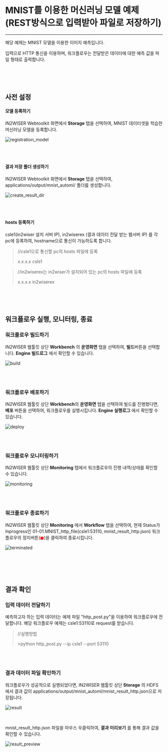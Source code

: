 # MNIST를 이용한 머신러닝 모델 예제 (REST방식으로 입력받아 파일로 저장하기) 
---

해당 예제는 MNIST 모델을 이용한 이미지 예측입니다. 

입력으로 HTTP 통신을 이용하며, 워크플로우는 전달받은 데이터에 대한 예측 값을 파일 형태로 출력합니다.

<br/><br/><br/>


## 사전 설정
<h4>모델 등록하기</h4>

IN2WISER Webtoolkit 화면에서 <b>Storage</b> 탭을 선택하여, MNIST 데이터셋을 학습한 머신러닝 모델을 등록합니다.

![registration_model](./images/2.2.1.1.reg_model.png)

<br/><br/>

<h4>결과 저장 폴더 생성하기</h4>

IN2WISER Webtoolkit 화면에서 <b>Storage</b> 탭을 선택하여, applications/output/mnist_automl/ 폴더를 생성합니다.

![create_result_dir](./images/2.2.1.1.create_result_dir.png)

<br/><br/>

<h4>hosts 등록하기</h4>

csle1(in2wiser 설치 서버 IP), in2wiserex (결과 데이터 전달 받는 웹서버 IP) 를 각 pc에 등록하여, hostname으로 통신이 가능하도록 합니다.

>//csle1으로 통신할 pc의 hosts 파일에 등록
>
>x.x.x.x	csle1



>//in2wiserex는 in2wiser가 설치되어 있는 pc의 hosts 파일에 등록
>
>x.x.x.x	in2wiserex

<br/><br/><br/>

## 워크플로우 실행, 모니터링, 종료
<h3>워크플로우 빌드하기</h3>

IN2WISER 웹툴킷 상단 <b>Workbench</b> 의 <b>운영화면</b> 탭을 선택하여, <b>빌드</b>버튼을 선택합니다. <b>Engine 빌드로그</b> 에서 확인할 수 있습니다.

![build](./images/2.2.1.1.build.png)

<br/><br/>

<h3>워크플로우 배포하기</h3>

IN2WISER 웹툴킷 상단 <b>Workbench</b>의 <b>운영화면</b> 탭을 선택하여 빌드를 진행했다면, <b>배포</b> 버튼을 선택하여, 워크플로우를 실행시킵니다.  <b>Engine 실행로그</b> 에서 확인할 수 있습니다.

![deploy](./images/2.2.1.1.deploy.png)

<br/><br/>

<h3>워크플로우 모니터링하기</h3>

IN2WISER 웹툴킷 상단 <b>Monitoring</b> 탭에서 워크플로우의 진행 내역/상태를 확인할 수 있습니다.

![monitoring](./images/2.2.1.1.monitoring.png)

<br/><br/>

<h3>워크플로우 종료하기</h3>

IN2WISER  웹툴킷 상단 <b>Monitoring</b> 에서 <b>Workflow</b> 탭을 선택하여, 현재 Status가 Inprogress인 01-01.MNIST_http_file(csle1:53110, mnist_result_http.json) 워크플로우의 정지버튼(<span style="color:red">&#9724;</span>)을 클릭하여 종료시킵니다.

![terminated](./images/2.2.1.1.terminated.png)

<br/>

<br/><br/>

## 결과 확인

<h3> 입력 데이터 전달하기</h3>

예측하고자 하는 입력 데이터는 예제 파일 "http_post.py"을 이용하여 워크플로우에 전달합니다. 해당 워크플로우 예제는 csle1:53110로 request를 받습니다.

> //실행방법
>
> \>python http_post.py --ip csle1 --port 53110

<br/><br/>

<h3>결과 데이터 파일 확인하기</h3>

워크플로우가 성공적으로 실행되었다면, IN2WISER 웹툴킷 상단 <b>Storage</b> 의 HDFS 에서 결과 값이 applications/output/mnist_automl/mnist_result_http.json으로 저장됩니다. 

![result](./images/2.2.1.1.result.png)

<br/>

mnist_result_http.json 파일을 마우스 우클릭하여, <b>결과 미리보기</b> 를 통해 결과 값을 확인할 수 있습니다.

![result_preview](./images/2.2.1.1.result_preview.png)

<br/>

<br/>

<br/>

